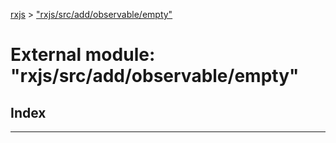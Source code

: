 [rxjs](../README.md) > ["rxjs/src/add/observable/empty"](../modules/_rxjs_src_add_observable_empty_.md)

# External module: "rxjs/src/add/observable/empty"

## Index

---


